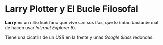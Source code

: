 # Larry Plotter y El Bucle Filosofal

**Larry** es un niño huérfano que vive con sus tíos, que lo tratan bastante mal (le hacen usar *Internet Explorer 6*).

Tiene una cicatriz de un *USB* en la frente y unas *Google Glass* redondas.
